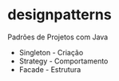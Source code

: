 # designpatterns

Padrões de Projetos com Java

* Singleton - Criação
* Strategy - Comportamento
* Facade - Estrutura
